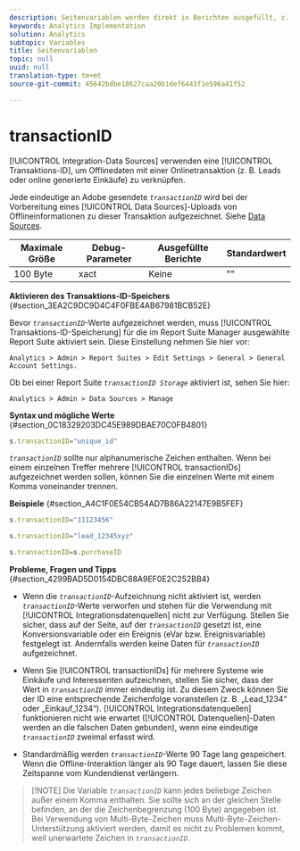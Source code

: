 ```yaml
---
description: Seitenvariablen werden direkt in Berichten ausgefüllt, z. B. pageName, List Props, List Variables usw.
keywords: Analytics Implementation
solution: Analytics
subtopic: Variables
title: Seitenvariablen
topic: null
uuid: null
translation-type: tm+mt
source-git-commit: 45642bdbe18627caa20b1def6443f1e596a41f52

---
```



# transactionID

[!UICONTROL Integration-Data Sources] verwenden eine [!UICONTROL Transaktions-ID], um Offlinedaten mit einer Onlinetransaktion (z. B. Leads oder online generierte Einkäufe) zu verknüpfen.

<!-- 

transactionID.xml

 -->

Jede eindeutige an Adobe gesendete *`transactionID`* wird bei der Vorbereitung eines [!UICONTROL Data Sources]-Uploads von Offlineinformationen zu dieser Transaktion aufgezeichnet. Siehe [Data Sources](https://marketing.adobe.com/resources/help/en_US/sc/datasources/).

| Maximale Größe | Debug-Parameter | Ausgefüllte Berichte | Standardwert |
|---|---|---|---|
| 100 Byte | xact | Keine | "" |

**Aktivieren des Transaktions-ID-Speichers** {#section_3EA2C9DC9D4C4F0FBE4AB67981BCB52E}

Bevor *`transactionID`*-Werte aufgezeichnet werden, muss [!UICONTROL Transaktions-ID-Speicherung] für die im Report Suite Manager ausgewählte Report Suite aktiviert sein. Diese Einstellung nehmen Sie hier vor:

```
Analytics > Admin > Report Suites > Edit Settings > General > General Account Settings.
```

Ob bei einer Report Suite *`transactionID Storage`* aktiviert ist, sehen Sie hier:

```
Analytics > Admin > Data Sources > Manage
```

**Syntax und mögliche Werte** {#section_0C18329203DC45E989DBAE70C0FB4801}

```js
s.transactionID="unique_id"
```

*`transactionID`* sollte nur alphanumerische Zeichen enthalten. Wenn bei einem einzelnen Treffer mehrere [!UICONTROL transactionIDs] aufgezeichnet werden sollen, können Sie die einzelnen Werte mit einem Komma voneinander trennen.

**Beispiele** {#section_A4C1F0E54CB54AD7B86A22147E9B5FEF}

```js
s.transactionID="11123456"
```

```js
s.transactionID="lead_12345xyz"
```

```js
s.transactionID=s.purchaseID
```

**Probleme, Fragen und Tipps** {#section_4299BAD5D0154DBC88A9EF0E2C252BB4}

* Wenn die *`transactionID`*-Aufzeichnung nicht aktiviert ist, werden *`transactionID`*-Werte verworfen und stehen für die Verwendung mit [!UICONTROL Integrationsdatenquellen] nicht zur Verfügung. Stellen Sie sicher, dass auf der Seite, auf der *`transactionID`* gesetzt ist, eine Konversionsvariable oder ein Ereignis (eVar bzw. Ereignisvariable) festgelegt ist. Andernfalls werden keine Daten für *`transactionID`* aufgezeichnet.

* Wenn Sie [!UICONTROL transactionIDs] für mehrere Systeme wie Einkäufe und Interessenten aufzeichnen, stellen Sie sicher, dass der Wert in *`transactionID`* immer eindeutig ist. Zu diesem Zweck können Sie der ID eine entsprechende Zeichenfolge voranstellen (z. B. „Lead_1234“ oder „Einkauf_1234“). [!UICONTROL Integrationsdatenquellen] funktionieren nicht wie erwartet ([!UICONTROL Datenquellen]-Daten werden an die falschen Daten gebunden), wenn eine eindeutige *`transactionID`* zweimal erfasst wird.

* Standardmäßig werden *`transactionID`*-Werte 90 Tage lang gespeichert. Wenn die Offline-Interaktion länger als 90 Tage dauert, lassen Sie diese Zeitspanne vom Kundendienst verlängern.

> [!NOTE] Die Variable *`transactionID`* kann jedes beliebige Zeichen außer einem Komma enthalten. Sie sollte sich an der gleichen Stelle befinden, an der die Zeichenbegrenzung (100 Byte) angegeben ist. Bei Verwendung von Multi-Byte-Zeichen muss Multi-Byte-Zeichen-Unterstützung aktiviert werden, damit es nicht zu Problemen kommt, weil unerwartete Zeichen in *`transactionID`*.
